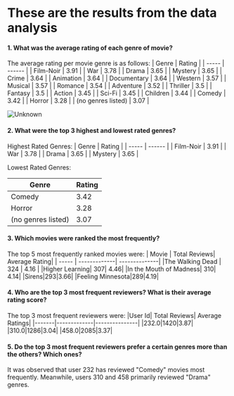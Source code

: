 # These are the results from the data analysis


#### 1. What was the average rating of each genre of movie?

The average rating per movie genre is as follows:
| Genre | Rating |
| ----- | ------ |
| Film-Noir | 3.91 |
| War | 3.78 |
| Drama | 3.65 |
| Mystery | 3.65 |
| Crime | 3.64 |
| Animation | 3.64 |
| Documentary | 3.64 |
| Western | 3.57 |
| Musical | 3.57 |
| Romance | 3.54 |
| Adventure | 3.52 |
| Thriller | 3.5 |
| Fantasy | 3.5 |
| Action | 3.45 |
| Sci-Fi | 3.45 |
| Children | 3.44 |
| Comedy | 3.42 |
| Horror | 3.28 |
| (no genres listed) | 3.07 |

![Unknown](https://github.com/user-attachments/assets/74e92726-2eea-45a4-a60d-0c0d43f56b02)

#### 2. What were the top 3 highest and lowest rated genres? 

Highest Rated Genres:
| Genre | Rating |
| ----- | ------ |
| Film-Noir | 3.91 |
| War | 3.78 |
| Drama | 3.65 |
| Mystery | 3.65 |

Lowest Rated Genres:

| Genre | Rating |
| ----- | ------ |
| Comedy | 3.42 |
| Horror | 3.28 |
| (no genres listed) | 3.07 |


#### 3. Which movies were ranked the most frequently? 

The top 5 most frequently ranked movies were:
| Movie | Total Reviews| Average Rating|
| ----- | -------------| --------------|
|The Walking Dead | 324 | 4.16 |
|Higher Learning| 307| 4.46|
|In the Mouth of Madness| 310| 4.14|
|Sirens|293|3.66|
|Feeling Minnesota|289|4.19|


#### 4. Who are the top 3 most frequent reviewers? What is their average rating score? 

The top 3 most frequent reviewers were:
|User Id| Total Reviews| Average Ratings|
|-------|-------------|---------------|
|232.0|1420|3.87|
|310.0|1286|3.04|
|458.0|2085|3.37|


#### 5. Do the top 3 most frequent reviewers prefer a certain genres more than the others? Which ones? 

It was observed that user 232 has reviewed "Comedy" movies most frequently. Meanwhile, users 310 and 458 primarily reviewed "Drama" genres.
